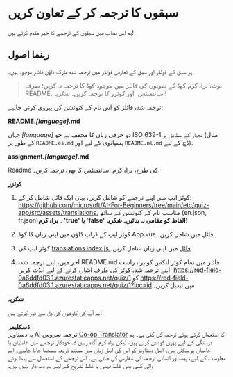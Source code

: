 <!--
CO_OP_TRANSLATOR_METADATA:
{
  "original_hash": "62b3e3ad5182edb905eec649a87eeeb4",
  "translation_date": "2025-08-26T11:17:57+00:00",
  "source_file": "etc/TRANSLATIONS.md",
  "language_code": "ur"
}
-->
# سبقوں کا ترجمہ کر کے تعاون کریں

ہم اس نصاب میں سبقوں کے ترجمے کا خیر مقدم کرتے ہیں!

## رہنما اصول

ہر سبق کے فولڈر اور سبق کے تعارفی فولڈر میں ترجمہ شدہ مارک ڈاؤن فائلز موجود ہیں۔

> نوٹ، براہ کرم کوڈ کے نمونوں کی فائلز میں موجود کوڈ کا ترجمہ نہ کریں؛ صرف README، اسائنمنٹس، اور کوئزز کا ترجمہ کریں۔ شکریہ!

ترجمہ شدہ فائلز کو اس نام کے کنونشن کی پیروی کرنی چاہیے:

**README._[language]_.md**

جہاں _[language]_ دو حرفی زبان کا مخفف ہے جو ISO 639-1 معیار کے مطابق ہو (مثال کے طور پر `README.es.md` ہسپانوی کے لیے اور `README.nl.md` ڈچ کے لیے)۔

**assignment._[language]_.md**

Readme کی طرح، براہ کرم اسائنمنٹس کا بھی ترجمہ کریں۔

**کوئزز**

1. کوئز ایپ میں اپنے ترجمے کو شامل کریں، یہاں ایک فائل شامل کر کے: https://github.com/microsoft/AI-For-Beginners/tree/main/etc/quiz-app/src/assets/translations، مناسب نام کے کنونشن کے ساتھ (en.json, fr.json)۔ **براہ کرم 'true' یا 'false' الفاظ کو مقامی نہ بنائیں۔ شکریہ!**

2. کوئز ایپ کے ڈراپ ڈاؤن میں اپنی زبان کا کوڈ App.vue فائل میں شامل کریں۔

3. کوئز ایپ کی [translations index.js فائل](https://github.com/microsoft/AI-For-Beginners/blob/main/etc/quiz-app/src/assets/translations/index.js) میں اپنی زبان شامل کریں۔

4. آخر میں، اپنے ترجمہ شدہ README.md فائلز میں تمام کوئز لنکس کو براہ راست اپنے ترجمہ شدہ کوئز کی طرف اشارہ کرنے کے لیے ایڈٹ کریں: https://red-field-0a6ddfd03.1.azurestaticapps.net/quiz/1 کو https://red-field-0a6ddfd03.1.azurestaticapps.net/quiz/1?loc=id میں تبدیل کریں۔

**شکریہ**

ہم آپ کی کاوشوں کی دل سے قدر کرتے ہیں!

**ڈسکلیمر**:  
یہ دستاویز AI ترجمہ سروس [Co-op Translator](https://github.com/Azure/co-op-translator) کا استعمال کرتے ہوئے ترجمہ کی گئی ہے۔ ہم درستگی کے لیے پوری کوشش کرتے ہیں، لیکن براہ کرم آگاہ رہیں کہ خودکار ترجمے میں غلطیاں یا خامیاں ہو سکتی ہیں۔ اصل دستاویز کو اس کی اصل زبان میں مستند ذریعہ سمجھا جانا چاہیے۔ اہم معلومات کے لیے، پیشہ ور انسانی ترجمہ کی سفارش کی جاتی ہے۔ اس ترجمے کے استعمال سے پیدا ہونے والی کسی بھی غلط فہمی یا غلط تشریح کے لیے ہم ذمہ دار نہیں ہیں۔